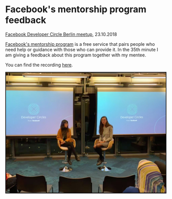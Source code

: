 # Facebook's mentorship program feedback

[Facebook Developer Circle Berlin meetup](https://mentorshipprogramberlin.splashthat.com/?fbclid=IwAR3R73QRvpKlLmwVK_XWuhxzJHxZ-TxudX0pKCs0-kkhwFA5MEnr00MRPyU), 23.10.2018

[Facebook's mentorship program](https://www.facebook.com/groups/DevCBerlin/mentorship_application/) is a free service that pairs people who need help or guidance with those who can provide it. In the 35th minute I am giving a feedback about this program together with my mentee.

You can find the recording [here](https://www.facebook.com/goncalves.raphael/videos/10156151929723878/).

<img src="https://raw.githubusercontent.com/alenakhineika/facebook-meetup-8/master/IMG_0049.JPG"
alt="Me giving a feedback about Facebook's mentorship program" width="600" border="2" />
